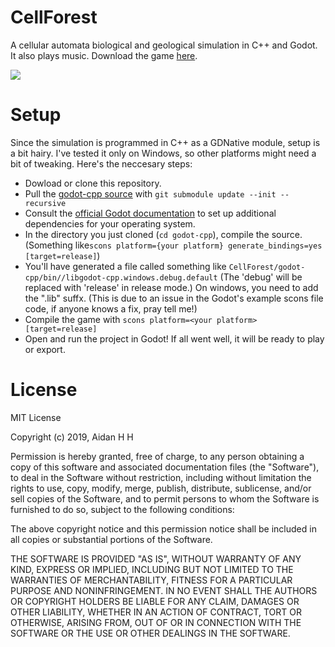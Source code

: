 # CellForest

A cellular automata biological and geological simulation in C++ and Godot. It also plays music. Download the game [here](https://ailanthus.itch.io/forest).

<img src="img/demo.gif">

# Setup

Since the simulation is programmed in C++ as a GDNative module, setup is a bit hairy. I've tested it only on Windows, so other platforms might need a bit of tweaking. Here's the neccesary steps:
* Dowload or clone this repository.
* Pull the [godot-cpp source](https://github.com/GodotNativeTools/godot-cpp) with `git submodule update --init --recursive`
* Consult the [official Godot documentation](https://docs.godotengine.org/en/latest/tutorials/plugins/gdnative/gdnative-cpp-example.html) to set up additional dependencies for your operating system.
* In the directory you just cloned (`cd godot-cpp`), compile the source. (Something like`scons platform={your platform} generate_bindings=yes [target=release]`)
* You'll have generated a file called something like `CellForest/godot-cpp/bin//libgodot-cpp.windows.debug.default` (The 'debug' will be replaced with 'release' in release mode.) On windows, you need to add the ".lib" suffx. (This is due to an issue in the Godot's example scons file code, if anyone knows a fix, pray tell me!)
* Compile the game with `scons platform=<your platform> [target=release]`
* Open and run the project in Godot! If all went well, it will be ready to play or export.


# License

MIT License

Copyright (c) 2019, Aidan H H

Permission is hereby granted, free of charge, to any person obtaining a copy
of this software and associated documentation files (the "Software"), to deal
in the Software without restriction, including without limitation the rights
to use, copy, modify, merge, publish, distribute, sublicense, and/or sell
copies of the Software, and to permit persons to whom the Software is
furnished to do so, subject to the following conditions:

The above copyright notice and this permission notice shall be included in all
copies or substantial portions of the Software.

THE SOFTWARE IS PROVIDED "AS IS", WITHOUT WARRANTY OF ANY KIND, EXPRESS OR
IMPLIED, INCLUDING BUT NOT LIMITED TO THE WARRANTIES OF MERCHANTABILITY,
FITNESS FOR A PARTICULAR PURPOSE AND NONINFRINGEMENT. IN NO EVENT SHALL THE
AUTHORS OR COPYRIGHT HOLDERS BE LIABLE FOR ANY CLAIM, DAMAGES OR OTHER
LIABILITY, WHETHER IN AN ACTION OF CONTRACT, TORT OR OTHERWISE, ARISING FROM,
OUT OF OR IN CONNECTION WITH THE SOFTWARE OR THE USE OR OTHER DEALINGS IN THE
SOFTWARE.
